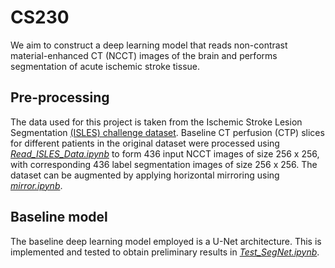 # CS230
We aim to construct a deep learning model that reads non-contrast material-enhanced CT (NCCT) images of the brain and performs segmentation of acute ischemic stroke tissue.
## Pre-processing
The data used for this project is taken from the Ischemic Stroke Lesion Segmentation [(ISLES) challenge dataset](https://www.smir.ch/ISLES/Start2018). Baseline CT perfusion (CTP) slices for different patients in the original dataset were processed using [*Read_ISLES_Data.ipynb*](Read_ISLES_Data.ipynb) to form 436 input NCCT images of size 256 x 256, with corresponding 436 label segmentation images of size 256 x 256. The dataset can be augmented by applying horizontal mirroring using [*mirror.ipynb*](mirror.ipynb).
## Baseline model
The baseline deep learning model employed is a U-Net architecture. This is implemented and tested to obtain preliminary results in [*Test_SegNet.ipynb*](Test_SegNet.ipynb).
